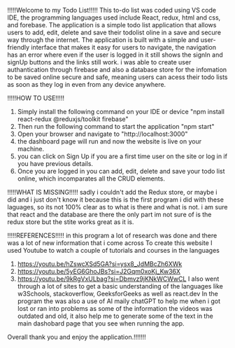 !!!!!Welcome to my Todo List!!!!!
This to-do list was coded using VS code IDE, the programming languages used include React, redux, html and css, and forebase. 
The application is a simple todo list application that allows users to add, edit, delete and save their todolist oline in a save and secure way through the internet. 
The application is built with a simple and user-friendly interface that makes it easy for users to navigate, the navigation has an error where even if the user is logged in it still shows the signIn and signUp buttons and the links still work.
i was able to create user authantication through firebase and also a database store for the infomation to be saved online secure and safe, meaning users can acess their todo lists as soon as they log in even from any device anywhere. 

!!!!!HOW TO USE!!!!!
1. Simply install the following command on your IDE or device "npm install react-redux @reduxjs/toolkit firebase"
2. Then run the following command to start the application "npm start"
3. Open your browser and navigate to "http://localhost:3000"
4. the dashboard page will run and now the website is live on your machine. 
5. you can click on Sign Up if you are a first time user on the site or log in if you have previous details. 
6. Once you are logged in you can add, edit, delete and save your todo list online, which incomparates all the CRUD elements. 

!!!!!WHAT IS MISSING!!!!!
sadly i couldn't add the Redux store, or maybe i did and i just don't know it because this is the first program i did with these laguages, so its not 100% clear as to what is there and what is not. 
i am sure that react and the database are there the only part im not sure of is the redux store but the stite works great as it is. 

!!!!!REFERENCES!!!!!
in this program a lot of research was done and there was a lot of new information that i come across
To create this website I used Youtube to watch a couple of tutorials and courses in the languages
1. https://youtu.be/hZswcXSd5GA?si=ysx8_JdMBcZh6XWk
2. https://youtu.be/5yEG6GhoJBs?si=J2Gqm0xoKj_Kw36X
3. https://youtu.be/9kRgVxULbag?si=Dbmvz9jKNkWCWwCL
I also went through a lot of sites to get a basic understanding of the languages like w3Schools, stackoverflow, GeeksforGeeks as well as react.dev
In the program the was also a use of AI maily chatGPT to help me when i got lost or ran into problems as some of the information the videos was outdated and old, it also help me to generate some of the text in the main dashobard page that you see when running the app. 

Overall thank you and enjoy the application.!!!!!!!
